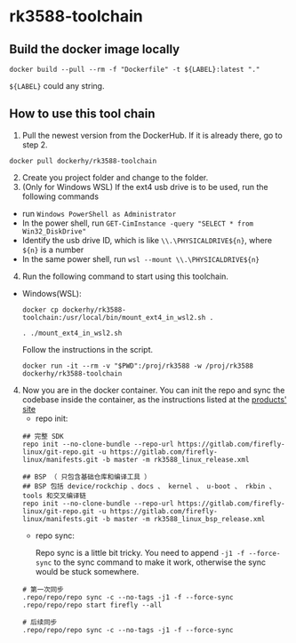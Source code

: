 # rk3588-toolchain
## Build the docker image locally
```
docker build --pull --rm -f "Dockerfile" -t ${LABEL}:latest "."
```
`${LABEL}` could any string.
## How to use this tool chain
1. Pull the newest version from the DockerHub. If it is already there, go to step 2.
  ```
  docker pull dockerhy/rk3588-toolchain
  ```
2. Create you project folder and change to the folder.
3. (Only for Windows WSL) If the ext4 usb drive is to be used, run the following commands
  - run `Windows PowerShell as Administrator`
  - In the power shell, run `GET-CimInstance -query "SELECT * from Win32_DiskDrive"`
  - Identify the usb drive ID, which is like `\\.\PHYSICALDRIVE${n}`, where `${n}` is a number
  - In the same power shell, run `wsl --mount \\.\PHYSICALDRIVE${n}`
4. Run the following command to start using this toolchain.
  - Windows(WSL):
    ```
    docker cp dockerhy/rk3588-toolchain:/usr/local/bin/mount_ext4_in_wsl2.sh .
    ```
    ```
    . ./mount_ext4_in_wsl2.sh
    ```
    Follow the instructions in the script.
    ```
    docker run -it --rm -v "$PWD":/proj/rk3588 -w /proj/rk3588 dockerhy/rk3588-toolchain
    ```
4. Now you are in the docker container. You can init the repo and sync the codebase inside the container, as the instructions listed at the [products' site](https://wiki.t-firefly.com/zh_CN/Core-3588SJD4/linux_compile.html?highlight=docker#chu-shi-hua-cang-ku)
   - repo init:
    ```
    ## 完整 SDK
    repo init --no-clone-bundle --repo-url https://gitlab.com/firefly-linux/git-repo.git -u https://gitlab.com/firefly-linux/manifests.git -b master -m rk3588_linux_release.xml
    ```
    ```
    ## BSP （ 只包含基础仓库和编译工具 ）
    ## BSP 包括 device/rockchip 、docs 、 kernel 、 u-boot 、 rkbin 、 tools 和交叉编译链
    repo init --no-clone-bundle --repo-url https://gitlab.com/firefly-linux/git-repo.git -u https://gitlab.com/firefly-linux/manifests.git -b master -m rk3588_linux_bsp_release.xml
    ```
   - repo sync:
   
     Repo sync is a little bit tricky. You need to append `-j1 -f --force-sync` to the sync command to make it work, otherwise the sync would be stuck somewhere.
    ```
    # 第一次同步
    .repo/repo/repo sync -c --no-tags -j1 -f --force-sync
    .repo/repo/repo start firefly --all
    ```
    ```
    # 后续同步
    .repo/repo/repo sync -c --no-tags -j1 -f --force-sync
    ```

